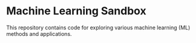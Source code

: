 # Machine Learning Sandbox

This repository contains code for exploring various machine learning (ML) methods and applications.







